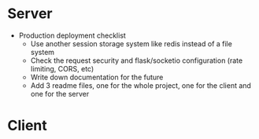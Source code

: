 # Server

- Production deployment checklist
  - Use another session storage system like redis instead of a file system
  - Check the request security and flask/socketio configuration (rate limiting, CORS, etc)
  - Write down documentation for the future
  - Add 3 readme files, one for the whole project, one for the client and one for the server

# Client



